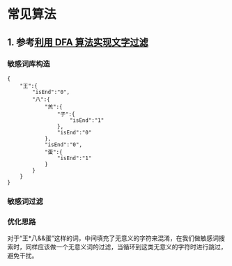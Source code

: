 # 常见算法

## 1. 参考[利用 DFA 算法实现文字过滤](https://www.cnblogs.com/jmcui/p/11925777.html)

### 敏感词库构造
```
{
    "王":{
        "isEnd":"0",
        "八":{
            "羔":{
                "子":{
                    "isEnd":"1"
                },
                "isEnd":"0"
            },
            "isEnd":"0",
            "蛋":{
                "isEnd":"1"
            }
        }
    }
}
```
### 敏感词过滤

### 优化思路

  对于“王*八&&蛋”这样的词，中间填充了无意义的字符来混淆，在我们做敏感词搜索时，同样应该做一个无意义词的过滤，当循环到这类无意义的字符时进行跳过，避免干扰。
